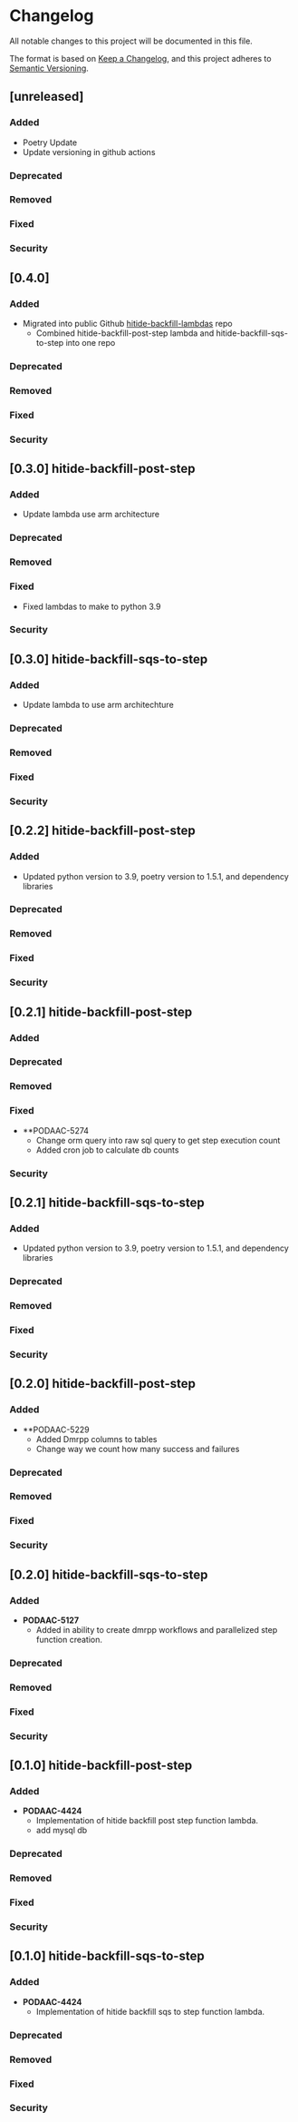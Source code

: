 # Changelog
All notable changes to this project will be documented in this file.

The format is based on [Keep a Changelog](https://keepachangelog.com/en/1.0.0/),
and this project adheres to [Semantic Versioning](https://semver.org/spec/v2.0.0.html).

## [unreleased]

### Added
- Poetry Update
- Update versioning in github actions
### Deprecated
### Removed
### Fixed
### Security


## [0.4.0]

### Added
- Migrated into public Github [hitide-backfill-lambdas](https://github.com/podaac/hitide-backfill-lambdas) repo
  - Combined hitide-backfill-post-step lambda and hitide-backfill-sqs-to-step into one repo
### Deprecated
### Removed
### Fixed
### Security


## [0.3.0] hitide-backfill-post-step

### Added
- Update lambda use arm architecture
### Deprecated
### Removed
### Fixed
- Fixed lambdas to make to python 3.9
### Security


## [0.3.0] hitide-backfill-sqs-to-step

### Added
 - Update lambda to use arm architechture
### Deprecated
### Removed
### Fixed
### Security


## [0.2.2] hitide-backfill-post-step

### Added
  - Updated python version to 3.9, poetry version to 1.5.1, and dependency libraries
### Deprecated
### Removed
### Fixed
### Security


## [0.2.1] hitide-backfill-post-step

### Added
### Deprecated
### Removed
### Fixed
- **PODAAC-5274
  - Change orm query into raw sql query to get step execution count
  - Added cron job to calculate db counts
### Security


## [0.2.1] hitide-backfill-sqs-to-step

### Added
  - Updated python version to 3.9, poetry version to 1.5.1, and dependency libraries
### Deprecated
### Removed
### Fixed
### Security


## [0.2.0] hitide-backfill-post-step

### Added
- **PODAAC-5229
  - Added Dmrpp columns to tables
  - Change way we count how many success and failures
### Deprecated
### Removed
### Fixed
### Security


## [0.2.0] hitide-backfill-sqs-to-step

### Added
- **PODAAC-5127**
  - Added in ability to create dmrpp workflows and parallelized step function creation.
### Deprecated
### Removed
### Fixed
### Security


## [0.1.0] hitide-backfill-post-step

### Added
- **PODAAC-4424**
  - Implementation of hitide backfill post step function lambda.
  - add mysql db
### Deprecated
### Removed
### Fixed
### Security


## [0.1.0] hitide-backfill-sqs-to-step

### Added
- **PODAAC-4424**
  - Implementation of hitide backfill sqs to step function lambda.
### Deprecated
### Removed
### Fixed
### Security
